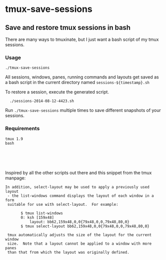tmux-save-sessions
==================

## Save and restore tmux sessions in bash

There are many ways to tmuxinate, but I just want a bash script of my tmux sessions. 

### Usage

    ./tmux-save-sessions
  
All sessions, windows, panes, running commands and layouts get saved as a bash script in the current directory named `sessions-${timestamp}.sh`

To restore a session, execute the generated script.

      ./sessions-2014-08-12-4423.sh

Run `./tmux-save-sessions` multiple times to save different snapshots of your sessions.

### Requirements

    tmux 1.9
    bash


<br><br><br>



Inspired by all the other scripts out there and this snippet from the tmux manpage:

    In addition, select-layout may be used to apply a previously used layout
     - the list-windows command displays the layout of each window in a form
     suitable for use with select-layout.  For example:

           $ tmux list-windows
           0: ksh [159x48]
               layout: bb62,159x48,0,0{79x48,0,0,79x48,80,0}
           $ tmux select-layout bb62,159x48,0,0{79x48,0,0,79x48,80,0}

     tmux automatically adjusts the size of the layout for the current window
     size.  Note that a layout cannot be applied to a window with more panes
     than that from which the layout was originally defined.
